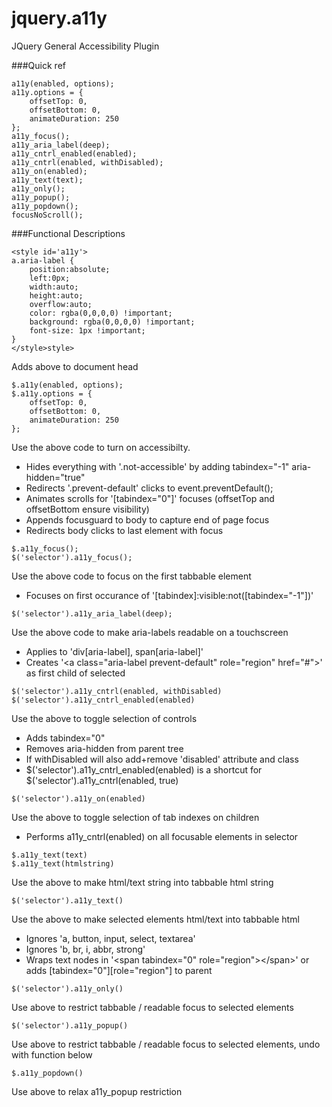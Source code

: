 jquery.a11y
============


JQuery General Accessibility Plugin  

###Quick ref
```
a11y(enabled, options);
a11y.options = {
	offsetTop: 0,
	offsetBottom: 0,
	animateDuration: 250
};
a11y_focus();
a11y_aria_label(deep);
a11y_cntrl_enabled(enabled);
a11y_cntrl(enabled, withDisabled);
a11y_on(enabled);
a11y_text(text);
a11y_only();
a11y_popup();
a11y_popdown();
focusNoScroll();
````
  
###Functional Descriptions
  
```
<style id='a11y'>
a.aria-label {
	position:absolute;
	left:0px;
	width:auto;
	height:auto;
	overflow:auto;
	color: rgba(0,0,0,0) !important;
	background: rgba(0,0,0,0) !important;
	font-size: 1px !important;
}
</style>style>

```
Adds above to document head  
  
  
```
$.a11y(enabled, options);
$.a11y.options = {
	offsetTop: 0,
	offsetBottom: 0,
	animateDuration: 250
};
```
Use the above code to turn on accessibilty.  
* Hides everything with '.not-accessible' by adding tabindex="-1" aria-hidden="true"  
* Redirects '.prevent-default' clicks to event.preventDefault();  
* Animates scrolls for '[tabindex="0"]' focuses (offsetTop and offsetBottom ensure visibility)  
* Appends focusguard to body to capture end of page focus  
* Redirects body clicks to last element with focus  
  
  

```
$.a11y_focus();
$('selector').a11y_focus();
```
Use the above code to focus on the first tabbable element   
* Focuses on first occurance of '[tabindex]:visible:not([tabindex="-1"])'  
  
  

```
$('selector').a11y_aria_label(deep);
```
Use the above code to make aria-labels readable on a touchscreen  
* Applies to 'div[aria-label], span[aria-label]'  
* Creates '&lt;a class="aria-label prevent-default" role="region" href="#"&gt;' as first child of selected  
  
  

```
$('selector').a11y_cntrl(enabled, withDisabled)
$('selector').a11y_cntrl_enabled(enabled)
```
Use the above to toggle selection of controls  
* Adds tabindex="0"  
* Removes aria-hidden from parent tree   
* If withDisabled will also add+remove 'disabled' attribute and class
* $('selector').a11y_cntrl_enabled(enabled) is a shortcut for $('selector').a11y_cntrl(enabled, true) 
  
  
```
$('selector').a11y_on(enabled)
```
Use the above to toggle selection of tab indexes on children  
* Performs a11y_cntrl(enabled) on all focusable elements in selector
  
  
  
  
  
```
$.a11y_text(text)
$.a11y_text(htmlstring)
```
Use the above to make html/text string into tabbable html string  
  
    
```
$('selector').a11y_text()
```
Use the above to make selected elements html/text into tabbable html  
* Ignores 'a, button, input, select, textarea'  
* Ignores 'b, br, i, abbr, strong'  
* Wraps text nodes in '&lt;span tabindex="0" role="region"&gt;&lt;/span&gt;' or adds [tabindex="0"][role="region"] to parent    
  
  
```
$('selector').a11y_only()
```
Use above to restrict tabbable / readable focus to selected elements  
  
  
```
$('selector').a11y_popup()
```
Use above to restrict tabbable / readable focus to selected elements, undo with function below  
  
  
```
$.a11y_popdown()
```
Use above to relax a11y_popup restriction  
  
    
